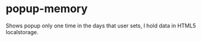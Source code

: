 # popup-memory
Shows popup only one time in the days that user sets, I hold data in HTML5 localstorage.
